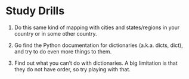 # Study Drills
1. Do this same kind of mapping with cities and states/regions in your  
 country or in some other country.  

2. Go find the Python documentation for dictionaries (a.k.a. dicts, dict),  
 and try to do even more things to them.  

3. Find out what you can’t do with dictionaries. A big limitation is that  
 they do not have order, so try playing with that.
